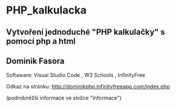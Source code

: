 # PHP_kalkulacka
## Vytvoření jednoduché "PHP kalkulačky" s pomocí php a html 
## Dominik Fasora

Softaware: Visual Studio Code
, W3 Schools
, InfinityFree

Odkaz na stránku: http://dominikphp.infinityfreeapp.com/index.php

(podrobněžší informace ve složce "Informace")
